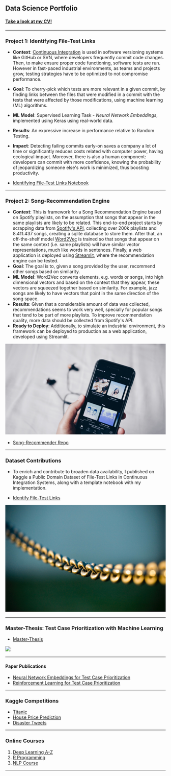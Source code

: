 ## Data Science Portfolio

#### [Take a look at my CV!](/pdf/CV_JoaoLousada.pdf)

---

### Project 1: Identifying File-Test Links

- **Context**: [Continuous Integration](https://en.wikipedia.org/wiki/Continuous_integration) is used in software versioning systems like GitHub or SVN, where developers frequently commit code changes. Then, to make ensure proper code functioning, software tests are run. However in fast-paced industrial environments,  as teams and projects grow, testing strategies have to be optimized to not compromise performance. 
- **Goal**: To cherry-pick which tests are more relevant in a given commit, by finding links between the files that were modified in a commit with the tests that were affected by those modifications, using machine learning (ML) algorithms.
- **ML Model**: Supervised Learning Task - *Neural Network Embeddings*, implemented using Keras using real-world data.
- **Results**: An expressive increase in performance relative to Random Testing. 
- **Impact**: Detecting failing commits early-on saves a company a lot of time or significantly reduces costs related with computer power, having ecological impact. Moreover, there is also a human component: developers can commit with more confidence, knowing the probability of jeopardizing someone else's work is minimized, thus boosting productivity.


- [Identifying File-Test Links Notebook](https://www.kaggle.com/joolousada/identifying-file-test-links)

---

### Project 2: Song-Recommendation Engine

- **Context**: This is framework for a Song Recommendation Engine based on Spotify playlists, on the assumption that songs that appear in the same playlists are likely to be related. This end-to-end project starts by scrapping data from [Spotify's API](https://developer.spotify.com/documentation/web-api/), collecting over 200k playlists and 8.411.437 songs, creating a sqlite database to store them. After that, an off-the-shelf model [Word2Vec](https://radimrehurek.com/gensim/models/word2vec.html) is trained so that songs that appear on the same context (i.e. same playlists) will have similar vector representations, much like words in sentences. Finally, a web application is deployed using [Streamlit](https://www.streamlit.io), where the recommendation engine can be tested. 
- **Goal**: The goal is to, given a song provided by the user, recommend other songs based on similarity. 
- **ML Model**: Word2Vec converts elements, e.g. words or songs, into high dimensional vectors and based on the context that they appear, these vectors are squeezed together based on similarity. For example, jazz songs are likely to have vectors that point in the same direction of the song space. 
- **Results**: Given that a considerable amount of data was collected, recommendations seems to work very well, specially for popular songs that tend to be part of more playlists. To improve recommendation quality, more data should be collected from Spotify's API.
- **Ready to Deploy**: Additionally, to simulate an industrial environment, this framework can be deployed to production as a web application, developed using Streamlit.


<img src="images/spotify.jpg?raw=true"/>


- [Song-Recommender Repo](https://github.com/jlousada315/song-recommendation-engine)


---

### Dataset Contributions

- To enrich and contribute to broaden data availability, I published on Kaggle a Public Domain Dataset of File-Test Links in Continuous Integration Systems, along with a template notebook with my implementation.

- [Identify File-Test Links](https://www.kaggle.com/joolousada/filetest-links-in-regression-testing)

<img src="images/link.jpg?raw=true"/>

---

### Master-Thesis: Test Case Prioritization with Machine Learning

- [Master-Thesis](/sample_page)

<img src="images/software.jpg?raw=true"/>

---

#### Paper Publications
- [Neural Network Embeddings for Test Case Prioritization](https://arxiv.org/abs/2012.10154)
- [Reinforcement Learning for Test Case Prioritization](https://arxiv.org/abs/2012.11364)

---

### Kaggle Competitions

- [Titanic](https://www.kaggle.com/joolousada/titanic-predictions)
- [House Price Prediction](https://www.kaggle.com/joolousada/house-prices-prediction)
- [Disaster Tweets](https://www.kaggle.com/joolousada/nlp-disaster-tweets-tf-idf-linearsvc)

---

### Online Courses

1. [Deep Learning A-Z](/pdf/deep_learning_certificate.pdf)
2. [R Programming](/pdf/R_certificate.pdf)
3. [NLP Course](/pdf/nlp_certificate.pdf)

---
